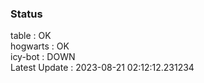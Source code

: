 ### Status


table : OK  
hogwarts : OK  
icy-bot : DOWN  
Latest Update : 2023-08-21 02:12:12.231234
